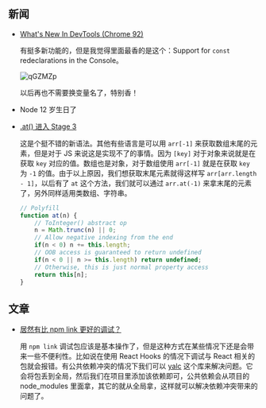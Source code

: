 ## 新闻

- [What's New In DevTools (Chrome 92)](https://developer.chrome.com/blog/new-in-devtools-92/)
    
    有挺多新功能的，但是我觉得里面最香的是这个：Support for `const` redeclarations in the Console。

    ![qGZMZp](https://yck-1254263422.file.myqcloud.com/uPic/qGZMZp.jpg)

    以后再也不需要换变量名了，特别香！

- Node 12 岁生日了    
- [.at() 进入 Stage 3](https://github.com/tc39/proposal-relative-indexing-method)

    这是个挺不错的新语法。其他有些语言是可以用 `arr[-1]` 来获取数组末尾的元素，但是对于 JS 来说这是实现不了的事情。因为 `[key]` 对于对象来说就是在获取 `key` 对应的值。数组也是对象，对于数组使用 `arr[-1]` 就是在获取 `key` 为 `-1` 的值。由于以上原因，我们想获取末尾元素就得这样写 `arr[arr.length - 1]`，以后有了 `at` 这个方法，我们就可以通过 `arr.at(-1)` 来拿末尾的元素了，另外同样适用类数组、字符串。

    ```js
    // Polyfill
    function at(n) {
        // ToInteger() abstract op
        n = Math.trunc(n) || 0;
        // Allow negative indexing from the end
        if(n < 0) n += this.length;
        // OOB access is guaranteed to return undefined
        if(n < 0 || n >= this.length) return undefined;
        // Otherwise, this is just normal property access
        return this[n];
    }
    ```
    
## 文章

- [居然有比 npm link 更好的调试？](https://mp.weixin.qq.com/s/I4hhrgI3-Y18HD8zw_9g9w)

    用 `npm link` 调试包应该是基本操作了，但是这种方式在某些情况下还是会带来一些不便利性。比如说在使用 React Hooks 的情况下调试与 React 相关的包就会报错。有公共依赖冲突的情况下我们可以 [yalc](https://github.com/wclr/yalc) 这个库来解决问题。它会将包丢到全局，然后我们在项目里添加该依赖即可，公共依赖会从项目的 node_modules 里面拿，其它的就从全局拿，这样就可以解决依赖冲突带来的问题了。
